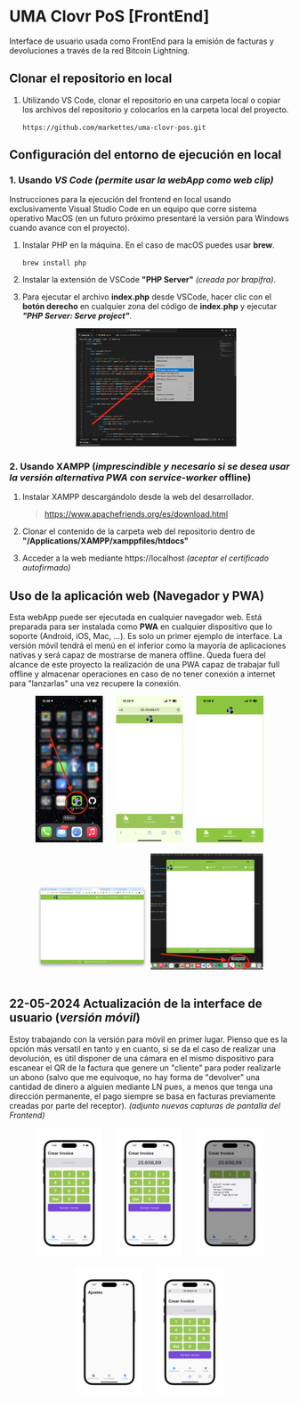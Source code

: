 # UMA Clovr PoS [FrontEnd]

Interface de usuario usada como FrontEnd para la emisión de facturas y devoluciones a través de la red Bitcoin Lightning.

## Clonar el repositorio en local

1. Utilizando VS Code, clonar el repositorio en una carpeta local o copiar los archivos del repositorio y colocarlos en la carpeta local del proyecto.

    `https://github.com/markettes/uma-clovr-pos.git`

## Configuración del entorno de ejecución en local

### 1. Usando **_VS Code_** _(permite usar la webApp como web clip)_

Instrucciones para la ejecución del frontend en local usando exclusivamente Visual Studio Code en un equipo que corre sistema operativo MacOS (en un futuro próximo presentaré la versión para Windows cuando avance con el proyecto).

1. Instalar PHP en la máquina. En el caso de macOS puedes usar **brew**.

    `brew install php`

2. Instalar la extensión de VSCode **"PHP Server"** _(creada por brapifra)_.
3. Para ejecutar el archivo **index.php** desde VSCode, hacer clic con el **botón derecho** en cualquier zona del código de **index.php** y ejecutar **_"PHP Server: Serve project"_**.

    <div style="text-align: center;">
    <img src="docs/imagenes/Captura de pantalla 2024-05-20 a las 18.59.34.png" alt="Cómo ejecutar PHP Server" style="width:60%">
    </div>

### 2. Usando XAMPP (**_imprescindible y necesario si se desea usar la versión alternativa PWA con service-worker_ offline**)

1. Instalar XAMPP descargándolo desde la web del desarrollador.

    > https://www.apachefriends.org/es/download.html

2. Clonar el contenido de la carpeta web del repositorio dentro de **"/Applications/XAMPP/xamppfiles/htdocs"**

3. Acceder a la web mediante https://localhost _(aceptar el certificado autofirmado)_

## Uso de la aplicación web (Navegador y __PWA__)

Esta webApp puede ser ejecutada en cualquier navegador web. Está preparada para ser instalada como __PWA__ en cualquier dispositivo que lo soporte (Android, iOS, Mac, ...). Es solo un primer ejemplo de interface.
La versión móvil tendrá el menú en el inferior como la mayoría de aplicaciones nativas y será capaz de mostrarse de manera offline. Queda fuera del alcance de este proyecto la realización de una PWA capaz de trabajar full offline y almacenar operaciones en caso de no tener conexión a internet para "lanzarlas" una vez recupere la conexión.

<div style="text-align: center; width: 100%;">
   <img src="docs/imagenes/IMG_1721.png" alt="Springboard iPhone" style="width:24%;">&nbsp;&nbsp;&nbsp;&nbsp;&nbsp; <img src="docs/imagenes/IMG_1723.png" alt="Navegador Safari en iPhone" style="width:24%; ">&nbsp;&nbsp;&nbsp;&nbsp;&nbsp; <img src="docs/imagenes/IMG_1722.png" alt="PWA en iPhone" style="width:24%; ">
</div>
&nbsp;
&nbsp;
<div style="text-align: center; width: 100%;">
   <img src="docs/imagenes/Captura de pantalla 2024-05-20 a las 18.29.33.png" alt="Navegador Chrome en Mac" style="width:40%;"> <img src="docs/imagenes/Captura de pantalla 2024-05-20 a las 18.30.41.png" alt="PWA en Mac" style="width:40%;"> 
</div>
&nbsp;

## __22-05-2024__ Actualización de la interface de usuario (___versión móvil___)

Estoy trabajando con la versión para móvil en primer lugar. Pienso que es la opción más versatil en tanto y en cuanto, si se da el caso de realizar una devolución, es útil disponer de una cámara en el mismo dispositivo para escanear el QR de la factura que genere un "cliente" para poder realizarle un abono (salvo que me equivoque, no hay forma de "devolver" una cantidad de dinero a alguien mediante LN pues, a menos que tenga una dirección permanente, el pago siempre se basa en facturas previamente creadas por parte del receptor).
_(adjunto nuevas capturas de pantalla del Frontend)_

<div style="text-align: center; width: 100%;">
   <img src="docs/imagenes/1.png" alt="" style="width:24%;">&nbsp;&nbsp;&nbsp;&nbsp;&nbsp; <img src="docs/imagenes/2.png" alt="" style="width:24%; ">&nbsp;&nbsp;&nbsp;&nbsp;&nbsp; <img src="docs/imagenes/3.png" alt="" style="width:24%; ">
</div>
&nbsp;
&nbsp;
<div style="text-align: center; width: 100%;">
   <img src="docs/imagenes/4.png" alt="" style="width:24%;">&nbsp;&nbsp;&nbsp;&nbsp;&nbsp; <img src="docs/imagenes/5.png" alt="" style="width:24%; ">
</div>
